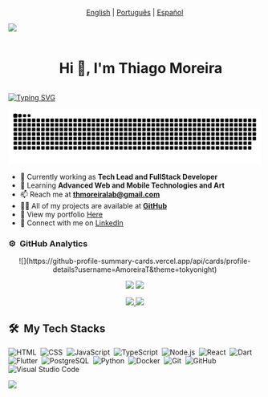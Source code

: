 
<!-- Language Selection -->
<p align="center">
  <a href="#english">English</a> |
  <a href="#portuguese">Português</a> |
  <a href="#spanish">Español</a>
</p>

<!--horizontal divider(gradiant)-->
<img src="https://user-images.githubusercontent.com/73097560/115834477-dbab4500-a447-11eb-908a-139a6edaec5c.gif">

<!--h1 without bottom border-->
<div id="user-content-toc">
  <ul align="center">
    <summary><h1 style="display: inline-block">Hi 👋, I'm Thiago Moreira</h1></summary>
  </ul>
</div>

[![Typing SVG](https://readme-typing-svg.herokuapp.com?font=Share+Tech+Mono&weight=600&size=22&duration=8000&pause=1000&color=26CD46&center=true&vCenter=true&multiline=true&random=false&width=435&lines=Blending+Art+and+Technology)](https://git.io/typing-svg)

<!--- snake -->
<div align="center">
 <picture>
  <source media="(prefers-color-scheme: dark)" srcset="https://raw.githubusercontent.com/platane/platane/output/github-contribution-grid-snake-dark.svg">
  <source media="(prefers-color-scheme: light)" srcset="https://raw.githubusercontent.com/platane/platane/output/github-contribution-grid-snake.svg">
  <img alt="github contribution grid snake animation" src="https://raw.githubusercontent.com/platane/platane/output/github-contribution-grid-snake.svg">
</picture>
</div>

<!--Intro start-->
- 🔭 Currently working as **Tech Lead and FullStack Developer**
- 🌱 Learning **Advanced Web and Mobile Technologies and Art**
- 📫 Reach me at **[thmoreiralab@gmail.com](mailto:thmoreiralab@gmail.com)**
- 👨‍💻 All of my projects are available at **[GitHub](https://github.com/AmoreiraT?tab=repositories)**
- 📝 View my portfolio [Here](./THAIGO_MOREIRA_CVPORTIFOLIOEnglish.pdf)
- 📌 Connect with me on [LinkedIn](https://www.linkedin.com/in/amoreirath/)
<!--Intro end-->

### ⚙️ &nbsp;GitHub Analytics
<div align="center">
  ![](https://github-profile-summary-cards.vercel.app/api/cards/profile-details?username=AmoreiraT&theme=tokyonight)

  ![](https://github-profile-summary-cards.vercel.app/api/cards/stats?username=AmoreiraT&theme=tokyonight) ![](https://github-profile-summary-cards.vercel.app/api/cards/productive-time?username=AmoreiraT&theme=tokyonight)
  </div>

<p align="center">
<a href="https://github.com/AmoreiraT">

  <img height="180em" src="https://github-readme-stats-eight-theta.vercel.app/api?username=AmoreiraT&show_icons=true&theme=tokyonight&include_all_commits=true&count_private=true"/>
  <img height="180em" src="https://github-readme-stats-eight-theta.vercel.app/api/top-langs/?username=AmoreiraT&layout=compact&langs_count=8&theme=tokyonight"/>
</a>
</p>

</p>
<!--- stats & Trophy (end) -->

## 🛠️ &nbsp;My Tech Stacks

  ![HTML](https://img.shields.io/badge/-HTML-0D1117?style=flat&logo=HTML5)&nbsp;
  ![CSS](https://img.shields.io/badge/-CSS-0D1117?style=flat&logo=CSS3&logoColor=1572B6)&nbsp;
  ![JavaScript](https://img.shields.io/badge/-JavaScript-0D1117?style=flat&logo=javascript)&nbsp;
  ![TypeScript](https://img.shields.io/badge/-TypeScript-0D1117?style=flat&logo=typescript)&nbsp;
  ![Node.js](https://img.shields.io/badge/-Node.js-0D1117?style=flat&logo=node.js)&nbsp;
  ![React](https://img.shields.io/badge/-React-0D1117?style=flat&logo=react)&nbsp;
  ![Dart](https://img.shields.io/badge/-Dart-0D1117?style=flat&logo=dart)&nbsp;
  ![Flutter](https://img.shields.io/badge/-Flutter-0D1117?style=flat&logo=flutter)&nbsp;
  ![PostgreSQL](https://img.shields.io/badge/-PostgreSQL-0D1117?style=flat&logo=postgresql)&nbsp;
  ![Python](https://img.shields.io/badge/-Python-0D1117?style=flat&logo=python)&nbsp;
  ![Docker](https://img.shields.io/badge/-Docker-0D1117?style=flat&logo=docker)&nbsp;
  ![Git](https://img.shields.io/badge/-Git-0D1117?style=flat&logo=git)&nbsp;
  ![GitHub](https://img.shields.io/badge/-GitHub-0D1117?style=flat&logo=github)&nbsp;
  ![Visual Studio Code](https://img.shields.io/badge/-VS%20Code-0D1117?style=flat&logo=visual-studio-code&logoColor=007ACC)&nbsp;

</div>

<!--horizontal divider(gradiant)-->
<img src="https://user-images.githubusercontent.com/73097560/115834477-dbab4500-a447-11eb-908a-139a6edaec5c.gif">
